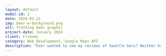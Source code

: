 ```yaml
---
layout: default
modal-id: 2
date: 2024-01-21
img: beer-w-background.png
alt: frothing beer graphic
project-date: January 2024
client: Friends
category: Web Development, Google Maps API
description: "Ever wanted to see my reviews of Seattle bars? Neither has anybody else! <a href=\"https://ltechiburu.github.io/2mas/drinkseattle.html" target=\"_blank\" style=\"color: blue;\"><b><i> Look anyways.</i></b></a>"
---
```


